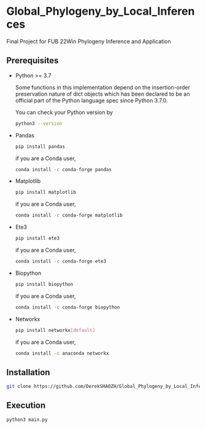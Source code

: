 # Global_Phylogeny_by_Local_Inferences
Final Project for FUB 22Win Phylogeny Inference and Application

## Prerequisites
* Python >= 3.7 

  Some functions in this implementation depend on the insertion-order preservation nature of dict objects which has been declared to be an official part of the Python language spec since Python 3.7.0. 
  
  You can check your Python version by 
  ```sh
  python3 --version
  ```
* Pandas
  ```sh
  pip install pandas
  ```
  if you are a Conda user,
  ```sh
  conda install -c conda-forge pandas
  ```
  
* Matplotlib
  ```sh
  pip install matplotlib
  ```
  if you are a Conda user,
  ```sh
  conda install -c conda-forge matplotlib
  ```

* Ete3
  ```sh
  pip install ete3
  ```
  if you are a Conda user,
  ```sh
  conda install -c conda-forge ete3
  ```
* Biopython
  ```sh
  pip install biopython
  ```
  if you are a Conda user,
  ```sh
  conda install -c conda-forge biopython
  ```
* Networkx
  ```sh
  pip install networkx[default]
  ```
  if you are a Conda user,
  ```sh
  conda install -c anaconda networkx
  ```
  
## Installation
```sh
git clone https://github.com/DerekSHAOZH/Global_Phylogeny_by_Local_Inferences/
```

## Execution
```sh
python3 main.py
```

